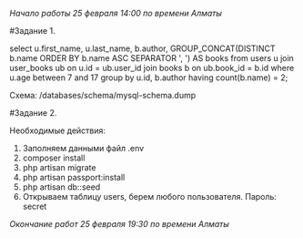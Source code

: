 _Начало работы 25 февраля 14:00 по времени Алматы_

#Задание 1.

select
       u.first_name,
       u.last_name,
       b.author,
       GROUP_CONCAT(DISTINCT b.name ORDER BY b.name ASC SEPARATOR ', ') AS books
from users u
join user_books ub on u.id = ub.user_id
join books b on ub.book_id = b.id
where u.age between 7 and 17
group by u.id, b.author
having count(b.name) = 2;

Схема: /databases/schema/mysql-schema.dump

#Задание 2.

Необходимые действия:
1) Заполняем данными файл .env
2) composer install
3) php artisan migrate
4) php artisan passport:install
5) php artisan db::seed
6) Открываем таблицу users, берем любого пользователя. Пароль: secret

_Окончание работ 25 февраля 19:30 по времени Алматы_
